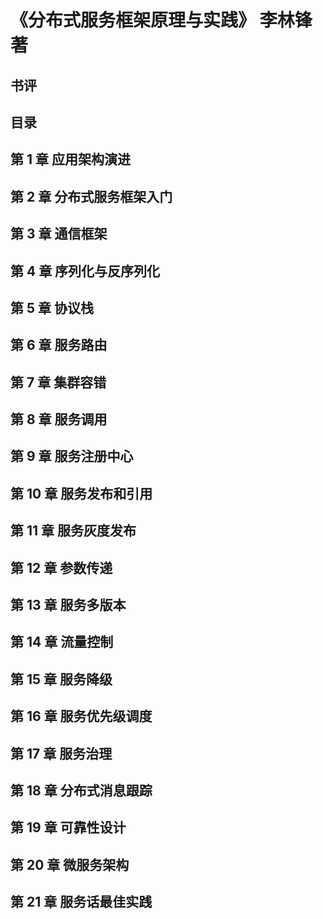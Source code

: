 # 《分布式服务框架原理与实践》 李林锋 著

## 书评

## 目录

## 第 1 章 应用架构演进
## 第 2 章 分布式服务框架入门
## 第 3 章 通信框架
## 第 4 章 序列化与反序列化
## 第 5 章 协议栈
## 第 6 章 服务路由
## 第 7 章 集群容错
## 第 8 章 服务调用
## 第 9 章 服务注册中心
## 第 10 章 服务发布和引用
## 第 11 章 服务灰度发布
## 第 12 章 参数传递
## 第 13 章 服务多版本
## 第 14 章 流量控制
## 第 15 章 服务降级
## 第 16 章 服务优先级调度
## 第 17 章 服务治理
## 第 18 章 分布式消息跟踪
## 第 19 章 可靠性设计
## 第 20 章 微服务架构
## 第 21 章 服务话最佳实践